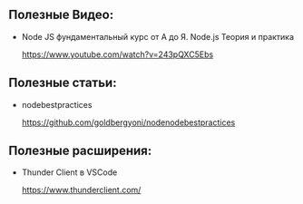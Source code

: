 ## Полезные Видео:

- Node JS фундаментальный курс от А до Я. Node.js Теория и практика

  https://www.youtube.com/watch?v=243pQXC5Ebs

## Полезные статьи:

- nodebestpractices

  https://github.com/goldbergyoni/nodenodebestpractices

## Полезные расширения:

- Thunder Client в VSCode

  https://www.thunderclient.com/
